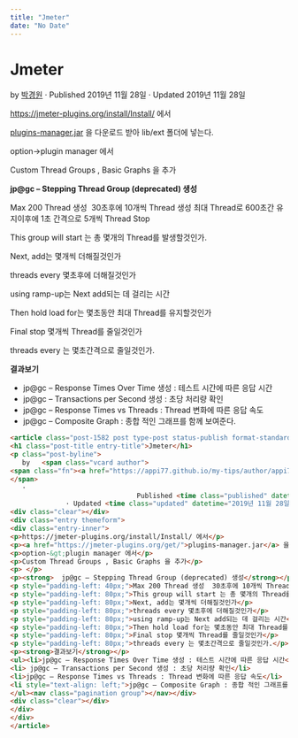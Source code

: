 ```yaml
---
title: "Jmeter"
date: "No Date"
---
```


Jmeter
======

by 
[박경원](https://appi77.github.io/my-tips/author/appi77/ "박경원이(가) 작성한 글")
·
Published 2019년 11월 28일
· Updated 2019년 11월 28일

https://jmeter-plugins.org/install/Install/ 에서

[plugins-manager.jar](https://jmeter-plugins.org/get/) 을 다운로드 받아 lib/ext 폴더에 넣는다.

option->plugin manager 에서

Custom Thread Groups , Basic Graphs 을 추가

**jp@gc – Stepping Thread Group (deprecated) 생성**

Max 200 Thread 생성  30초후에 10개씩 Thread 생성 최대 Thread로 600초간 유지이후에 1초 간격으로 5개씩 Thread Stop

This group will start 는 총 몇개의 Thread를 발생할것인가.

Next, add는 몇개씩 더해질것인가

threads every 몇초후에 더해질것인가

using ramp-up는 Next add되는 데 걸리는 시간

Then hold load for는 몇초동안 최대 Thread를 유지할것인가

Final stop 몇개씩 Thread를 줄일것인가

threads every 는 몇초간격으로 줄일것인가.

**결과보기**

* jp@gc – Response Times Over Time 생성 : 테스트 시간에 따른 응답 시간
* jp@gc – Transactions per Second 생성 : 초당 처리량 확인
* jp@gc – Response Times vs Threads : Thread 변화에 따른 응답 속도
* jp@gc – Composite Graph : 종합 적인 그래프를 함께 보여준다.

```html
<article class="post-1582 post type-post status-publish format-standard hentry category-23"><div class="post-inner group">
<h1 class="post-title entry-title">Jmeter</h1>
<p class="post-byline">
   by   <span class="vcard author">
<span class="fn"><a href="https://appi77.github.io/my-tips/author/appi77/" rel="author" title="박경원이(가) 작성한 글">박경원</a></span>
</span>
   ·
                                Published <time class="published" datetime="2019년 11월 28일">2019년 11월 28일</time>
              · Updated <time class="updated" datetime="2019년 11월 28일">2019년 11월 28일</time></p>
<div class="clear"></div>
<div class="entry themeform">
<div class="entry-inner">
<p>https://jmeter-plugins.org/install/Install/ 에서</p>
<p><a href="https://jmeter-plugins.org/get/">plugins-manager.jar</a> 을 다운로드 받아 <tt>lib/ext 폴더에 넣는다.</tt></p>
<p>option-&gt;plugin manager 에서</p>
<p>Custom Thread Groups , Basic Graphs 을 추가</p>
<p> </p>
<p><strong>  jp@gc – Stepping Thread Group (deprecated) 생성</strong></p>
<p style="padding-left: 40px;">Max 200 Thread 생성  30초후에 10개씩 Thread 생성 최대 Thread로 600초간 유지이후에 1초 간격으로 5개씩 Thread Stop</p>
<p style="padding-left: 80px;">This group will start 는 총 몇개의 Thread를 발생할것인가.</p>
<p style="padding-left: 80px;">Next, add는 몇개씩 더해질것인가</p>
<p style="padding-left: 80px;">threads every 몇초후에 더해질것인가</p>
<p style="padding-left: 80px;">using ramp-up는 Next add되는 데 걸리는 시간</p>
<p style="padding-left: 80px;">Then hold load for는 몇초동안 최대 Thread를 유지할것인가</p>
<p style="padding-left: 80px;">Final stop 몇개씩 Thread를 줄일것인가</p>
<p style="padding-left: 80px;">threads every 는 몇초간격으로 줄일것인가.</p>
<p><strong>결과보기</strong></p>
<ul><li>jp@gc – Response Times Over Time 생성 : 테스트 시간에 따른 응답 시간</li>
<li> jp@gc – Transactions per Second 생성 : 초당 처리량 확인</li>
<li>jp@gc – Response Times vs Threads : Thread 변화에 따른 응답 속도</li>
<li style="text-align: left;">jp@gc – Composite Graph : 종합 적인 그래프를 함께 보여준다.</li>
</ul><nav class="pagination group"></nav></div>
<div class="clear"></div>
</div>
</div>
</article>
```
